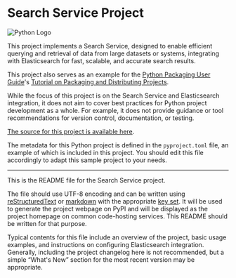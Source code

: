 # Search Service Project

![Python Logo](https://www.python.org/static/community_logos/python-logo.png "Sample inline image")

This project implements a Search Service, designed to enable efficient querying and retrieval of data from large datasets or systems, integrating with Elasticsearch for fast, scalable, and accurate search results.

This project also serves as an example for the [Python Packaging User Guide][packaging guide]'s [Tutorial on Packaging and Distributing Projects][distribution tutorial].

While the focus of this project is on the Search Service and Elasticsearch integration, it does not aim to cover best practices for Python project development as a whole. For example, it does not provide guidance or tool recommendations for version control, documentation, or testing.

[The source for this project is available here][src].

The metadata for this Python project is defined in the `pyproject.toml` file, an example of which is included in this project. You should edit this file accordingly to adapt this sample project to your needs.

----

This is the README file for the Search Service project.

The file should use UTF-8 encoding and can be written using [reStructuredText][rst] or [markdown][md use] with the appropriate [key set][md use]. It will be used to generate the project webpage on PyPI and will be displayed as the project homepage on common code-hosting services. This README should be written for that purpose.

Typical contents for this file include an overview of the project, basic usage examples, and instructions on configuring Elasticsearch integration. Generally, including the project changelog here is not recommended, but a simple “What's New” section for the most recent version may be appropriate.

[packaging guide]: https://packaging.python.org
[distribution tutorial]: https://packaging.python.org/tutorials/packaging-projects/
[src]: https://github.com/pypa/sampleproject
[rst]: http://docutils.sourceforge.net/rst.html
[md]: https://tools.ietf.org/html/rfc7764#section-3.5 "CommonMark variant"
[md use]: https://packaging.python.org/specifications/core-metadata/#description-content-type-optional
